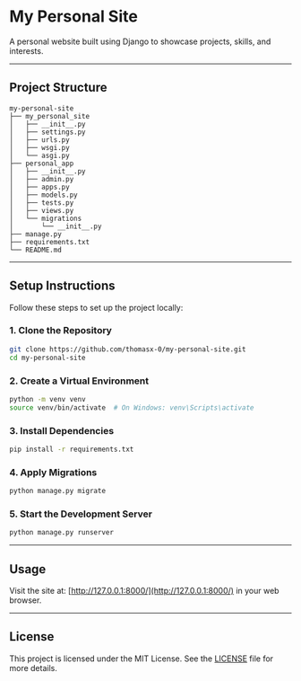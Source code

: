 # My Personal Site

A personal website built using Django to showcase projects, skills, and interests.

---

## Project Structure

```plaintext
my-personal-site
├── my_personal_site
│   ├── __init__.py
│   ├── settings.py
│   ├── urls.py
│   ├── wsgi.py
│   └── asgi.py
├── personal_app
│   ├── __init__.py
│   ├── admin.py
│   ├── apps.py
│   ├── models.py
│   ├── tests.py
│   ├── views.py
│   └── migrations
│       └── __init__.py
├── manage.py
├── requirements.txt
└── README.md
```

---

## Setup Instructions

Follow these steps to set up the project locally:

### 1. Clone the Repository

```bash
git clone https://github.com/thomasx-0/my-personal-site.git
cd my-personal-site
```

### 2. Create a Virtual Environment

```bash
python -m venv venv
source venv/bin/activate  # On Windows: venv\Scripts\activate
```

### 3. Install Dependencies

```bash
pip install -r requirements.txt
```

### 4. Apply Migrations

```bash
python manage.py migrate
```

### 5. Start the Development Server

```bash
python manage.py runserver
```

---

## Usage

Visit the site at: [http://127.0.0.1:8000/](http://127.0.0.1:8000/) in your web browser.

---

## License

This project is licensed under the MIT License. See the [LICENSE](LICENSE) file for more details.
